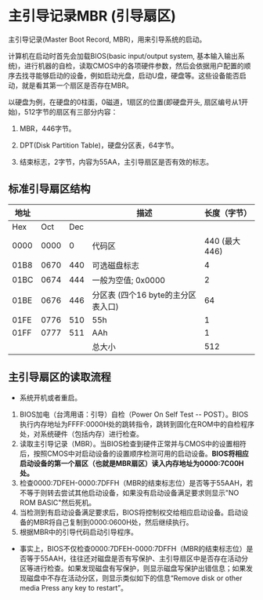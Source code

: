 # 主引导记录MBR (引导扇区)

主引导记录(Master Boot Record, MBR)，用来引导系统的启动。

计算机在启动时首先会加载BIOS(basic input/output system, 基本输入输出系统)，进行机器的自检，读取CMOS中的各项硬件参数，然后会依据用户配置的顺序去找寻能够启动的设备，例如启动光盘，启动U盘，硬盘等。这些设备能否启动，就是看其第一个扇区是否存在MBR。

以硬盘为例，在硬盘的0柱面，0磁道，1扇区的位置(即硬盘开头, 扇区编号从1开始)，512字节的扇区有三部分内容：

1. MBR，446字节。

2. DPT(Disk Partition Table)，硬盘分区表，64字节。

3. 结束标志，2字节，内容为55AA，主引导扇区是否有效的标志。


## 标准引导扇区结构
| 地址 |      |     | 描述                               | 长度（字节）   |
|------|------|-----|------------------------------------|----------------|
| Hex  | Oct  | Dec |                                    |                |
| 0000 | 0000 | 0   | 代码区                             | 440 (最大 446) |
| 01B8 | 0670 | 440 | 可选磁盘标志                       | 4              |
| 01BC | 0674 | 444 | 一般为空值; 0x0000                 | 2              |
| 01BE | 0676 | 446 | 分区表 (四个16 byte的主分区表入口) | 64             |
| 01FE | 0776 | 510 | 55h                                | 1              |
| 01FF | 0777 | 511 | AAh                                | 1              |
|      |      |     | 总大小                             | 512            |

## 主引导扇区的读取流程

- 系统开机或者重启。

1. BIOS加电（台湾用语：引导）自检（Power On Self Test -- POST）。BIOS执行内存地址为FFFF:0000H处的跳转指令，跳转到固化在ROM中的自检程序处，对系统硬件（包括内存）进行检查。
2. 读取主引导记录（MBR）。当BIOS检查到硬件正常并与CMOS中的设置相符后，按照CMOS中对启动设备的设置顺序检测可用的启动设备。**BIOS将相应启动设备的第一个扇区（也就是MBR扇区）读入内存地址为0000:7C00H处。**
3. 检查0000:7DFEH-0000:7DFFH（MBR的结束标志位）是否等于55AAH，若不等于则转去尝试其他启动设备，如果没有启动设备满足要求则显示"NO ROM BASIC"然后死机。
4. 当检测到有启动设备满足要求后，BIOS将控制权交给相应启动设备。启动设备的MBR将自己复制到0000:0600H处，然后继续执行。
5. 根据MBR中的引导代码启动引导程序。

- 事实上，BIOS不仅检查0000:7DFEH-0000:7DFFH（MBR的结束标志位）是否等于55AAH，往往还对磁盘是否有写保护、主引导扇区中是否存在活动分区等进行检查。如果发现磁盘有写保护，则显示磁盘写保护出错信息；如果发现磁盘中不存在活动分区，则显示类似如下的信息“Remove disk or other media Press any key to restart”。